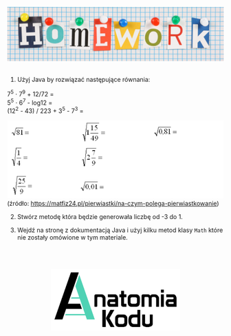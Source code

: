 <p align="center">
    <img src="../images/homework.png" width="800">
    <br/><br/>
</p>

1. Użyj Java by rozwiązać następujące równania:

7<sup>5</sup> ⋅ 7<sup>9</sup> + 12/72 =   
5<sup>5</sup> ⋅ 6<sup>7</sup> - log12 =  
(12<sup>2</sup> - 43) / 223 + 3<sup>5</sup> - 7<sup>3</sup> =  

![img.png](../images/exercises.png)
(źródło: https://matfiz24.pl/pierwiastki/na-czym-polega-pierwiastkowanie)


2. Stwórz metodę która będzie generowała liczbę od -3 do 1.
 
3. Wejdź na stronę z dokumentacją Java i użyj kilku metod klasy `Math` które nie zostały omówione w tym materiale.
<p align="center">
    <br/><br/><br/>
    <img src="../images/logo-ak.png" width="300">
</p>